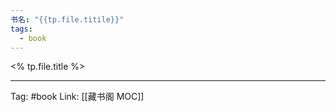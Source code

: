 ```yaml
---
书名: "{{tp.file.titile}}"
tags:
  - book
---
```

<% tp.file.title %>




---
Tag: #book 
Link: [[藏书阁 MOC]]
